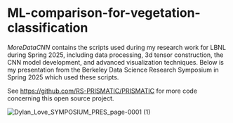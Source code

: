 # ML-comparison-for-vegetation-classification

*MoreDataCNN* contains the scripts used during my research work for LBNL during Spring 2025, including data processing, 3d tensor construction, the CNN model development, and advanced visualization techniques. Below is my presentation from the Berkeley Data Science Research Symposium in Spring 2025 which used these scripts. 

See https://github.com/RS-PRISMATIC/PRISMATIC for more code concerning this open source project. 

![Dylan_Love_SYMPOSIUM_PRES_page-0001 (1)](https://github.com/user-attachments/assets/846d9708-9d3e-4934-8243-8b65af8d8594)


